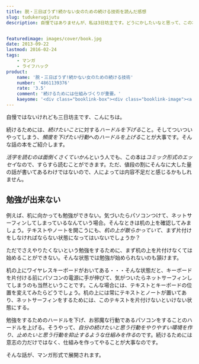 ```yaml
---
title: 脱・三日ぼうず!続かない女のための続ける技術を読んだ感想
slug: tudukerugijutu
description: 自慢ではありませんが、私は3日坊主です。どうにかしたいなと思って、この本を購入してみました。続けるためには仕組みづくりが大事だということが、コミックエッセイで綴られています。マンガ形式なので面倒くさがり屋な人でも読みきることができます。


featuredimage: images/cover/book.jpg
date: 2013-09-22
lastmod: 2016-02-24
tags: 
    - マンガ
    - ライフハック
product:
    name: '脱・三日ぼうず!続かない女のための続ける技術'
    number: '4861139376'
    rate: '3.5'
    comment: '続けるためには仕組みづくりが重要。'
    kaeyome: '<div class="booklink-box"><div class="booklink-image"><a href="http://www.amazon.co.jp/exec/obidos/asin/4861139376/illusionspace-22/" rel="nofollow" target="_blank"><img src="http://ecx.images-amazon.com/images/I/51LPhSuu2HL._SL160_.jpg" style="border: none;" /></a></div><div class="booklink-info"><div class="booklink-name"><a href="http://www.amazon.co.jp/exec/obidos/asin/4861139376/illusionspace-22/" rel="nofollow" target="_blank">脱・三日ぼうず!続かない女のための続ける技術</a><div class="booklink-powered-date">posted with <a href="http://yomereba.com" rel="nofollow" target="_blank">ヨメレバ</a></div></div><div class="booklink-detail">剣持 まよ サンクチュアリパプリッシング 2009-11-13    </div><div class="booklink-link2"><div class="shoplinkamazon"><a href="http://www.amazon.co.jp/exec/obidos/asin/4861139376/illusionspace-22/" rel="nofollow" target="_blank" title="アマゾン" >Amazonで購入</a></div><div class="shoplinkrakuten"><a href="http://hb.afl.rakuten.co.jp/hgc/11acbc01.369b1bf6.11acbc02.cabf9fe9/?pc=http%3A%2F%2Fbooks.rakuten.co.jp%2Frb%2F6228442%2F%3Fscid%3Daf_ich_link_urltxt%26m%3Dhttp%3A%2F%2Fm.rakuten.co.jp%2Fev%2Fbook%2F" rel="nofollow" target="_blank" title="楽天ブックス" >楽天ブックスで購入</a></div>                  	  <div class="shoplinkkino"><a href="http://ck.jp.ap.valuecommerce.com/servlet/referral?sid=3085416&pid=882196163&vc_url=http%3A%2F%2Fwww.kinokuniya.co.jp%2Ff%2Fdsg-01-9784861139376" target="_blank" title="kino" >紀伊國屋書店で購入<img src="https://ad.jp.ap.valuecommerce.com/servlet/gifbanner?sid=3085416&pid=882196163" height="1" width="1" border="0"></a></div>	  	  	</div></div><div class="booklink-footer"></div></div>'
---
```


自慢ではないけれども三日坊主です、こんにちは。

続けるためには、<em>続けたいこと</em>に対する<em>ハードルを下げる</em>こと。そしてついついやってしまう、<em>頻度を下げたい行動</em>への<em>ハードルを上げる</em>ことが大事です。そんな話の本をご紹介します。

<em>活字を読むのは面倒くさくていかん</em>という人でも、この本は<em>コミック形式のエッセイ</em>なので、すらすら読むことができます。ただ、値段の割にそんなに大した量の話が書いてあるわけではないので、人によっては内容不足だと感じるかもしれません。


## 勉強が出来ない


例えば、机に向かっても勉強ができない。気づいたらパソコンつけて、ネットサーフィンしてしまっているなんていう場合。そんなときは机の上を確認してみましょう。テキストやノートを開こうにも、<em>机の上が散らかっていて</em>、まず片付けをしなければならない状態になってはいないでしょうか？

ただでさえやりたくないという勉強をするために、まず机の上を片付けなくては始めることができない。そんな状態では勉強が始められないのも頷けます。

机の上にワイヤレスキーボードがおいてある・・・そんな状態だと、キーボードを片付ける前にパソコンの電源に手が伸びて、気がついたらネットサーフィンしてしまうのも当然ということです。こんな場合には、テキストとキーボードの位置を変えてみたらどうでしょう。机の上には常にテキストとノートが置いてあり、ネットサーフィンをするためには、このテキストを片付けないといけない状態にする。

勉強をするためのハードルを下げ、お邪魔な行動であるパソコンをすることのハードルを上げる。そうやって、<em>自分の続けたいと思う行動をやりやすい環境を作り</em>、<em>止めたいと思う行動を抑止するような仕組みを作る</em>のです。続けるためには意志の力だけではなく、仕組みを作ってやることが大事なのです。

そんな話が、マンガ形式で展開されます。


  